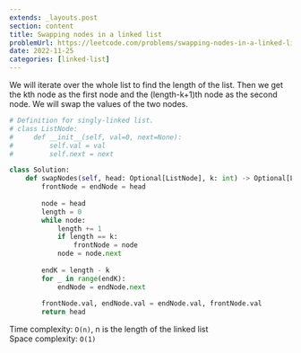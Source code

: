 ```yaml
---
extends: _layouts.post
section: content
title: Swapping nodes in a linked list
problemUrl: https://leetcode.com/problems/swapping-nodes-in-a-linked-list/
date: 2022-11-25
categories: [linked-list]
---
```


We will iterate over the whole list to find the length of the list. Then we get the kth node as the first node and the (length-k+1)th node as the second node. We will swap the values of the two nodes.

```python
# Definition for singly-linked list.
# class ListNode:
#     def __init__(self, val=0, next=None):
#         self.val = val
#         self.next = next

class Solution:
    def swapNodes(self, head: Optional[ListNode], k: int) -> Optional[ListNode]:
        frontNode = endNode = head
        
        node = head
        length = 0
        while node:
            length += 1
            if length == k:
                frontNode = node
            node = node.next
            
        endK = length - k
        for _ in range(endK):
            endNode = endNode.next
        
        frontNode.val, endNode.val = endNode.val, frontNode.val
        return head
```

Time complexity: `O(n)`, n is the length of the linked list <br/>
Space complexity: `O(1)`
